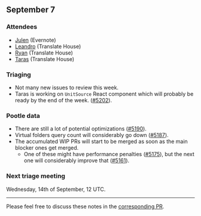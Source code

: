 ## September 7

### Attendees

* [Julen](https://github.com/julen) (Evernote)
* [Leandro](https://github.com/unho) (Translate House)
* [Ryan](https://github.com/phlax) (Translate House)
* [Taras](https://github.com/ta2-1) (Translate House)


### Triaging

* Not many new issues to review this week.
* Taras is working on `UnitSource` React component which will probably be ready
  by the end of the week.
  ([#5202](https://github.com/translate/pootle/pull/5202)).


### Pootle data
* There are still a lot of potential optimizations
  ([#5190](https://github.com/translate/pootle/pull/5190)).
* Virtual folders query count will considerably go down
  ([#5187](https://github.com/translate/pootle/pull/5187)).
* The accumulated WIP PRs will start to be merged as soon as the main blocker
  ones get merged.
  * One of these might have performance penalties
    ([#5175](https://github.com/translate/pootle/pull/5175)), but the next one
    will considerably improve that
    ([#5161](https://github.com/translate/pootle/pull/5161)).


### Next triage meeting

Wednesday, 14th of September, 12 UTC.

----

Please feel free to discuss these notes in the 
[corresponding PR](https://github.com/translate/core-notes/pull/15).
